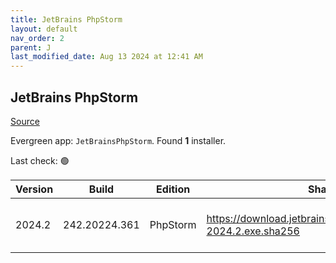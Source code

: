 ```yaml
---
title: JetBrains PhpStorm
layout: default
nav_order: 2
parent: J
last_modified_date: Aug 13 2024 at 12:41 AM
---
```


## JetBrains PhpStorm

[Source](https://www.jetbrains.com/phpstorm)

Evergreen app: `JetBrainsPhpStorm`. Found **1** installer.

Last check: 🟢

| Version | Build         | Edition  | Sha256                                                           | Date      | Size      | Type | URI                                                                                                                    |
| ------- | ------------- | -------- | ---------------------------------------------------------------- | --------- | --------- | ---- | ---------------------------------------------------------------------------------------------------------------------- |
| 2024.2  | 242.20224.361 | PhpStorm | https://download.jetbrains.com/webide/PhpStorm-2024.2.exe.sha256 | 12/8/2024 | 815588696 | exe  | [https://download.jetbrains.com/webide/PhpStorm-2024.2.exe](https://download.jetbrains.com/webide/PhpStorm-2024.2.exe) |

